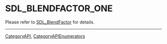 # SDL_BLENDFACTOR_ONE

Please refer to [SDL_BlendFactor](SDL_BlendFactor) for details.

----
[CategoryAPI](CategoryAPI), [CategoryAPIEnumerators](CategoryAPIEnumerators)

